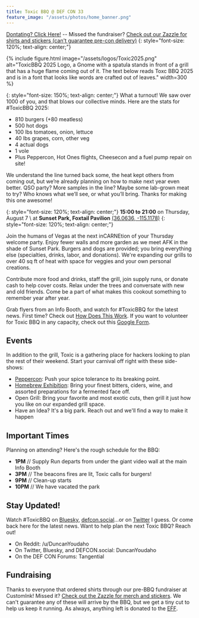 ```yaml
---
title: Toxic BBQ @ DEF CON 33
feature_image: "/assets/photos/home_banner.png"
---
```

[Dontating? Click Here!](https://donate.toxicbbq.org) -- Missed the fundraiser? [Check out our Zazzle for shirts and stickers (can't guarantee pre-con delivery)](https://www.zazzle.com/store/toxic_bbq)
{: style="font-size: 120%; text-align: center;"}

{% include figure.html image="/assets/logos/Toxic2025.png" alt="ToxicBBQ 2025 Logo, a Gnome with a spatula stands in front of a grill that has a huge flame coming out of it. The text below reads Toxc BBQ 2025 and is in a font that looks like words are crafted out of leaves." width=300 %}

{: style="font-size: 150%; text-align: center;"}
What a turnout! We saw over 1000 of you, and that blows our collective minds. Here are the stats for #ToxicBBQ 2025:

- 810 burgers (+80 meatless)
- 500 hot dogs
- 100 lbs tomatoes, onion, lettuce
- 40 lbs grapes, corn, other veg
- 4 actual dogs
- 1 vole
- Plus Peppercon, Hot Ones flights, Cheesecon and a fuel pump repair on site!

We understand the line turned back some, the heat kept others from coming out, but we’re already planning on how to make next year even better. QSO party? More samples in the line? Maybe some lab-grown meat to try? Who knows what we’ll see, or what you’ll bring. Thanks for making this one awesome!

{: style="font-size: 120%; text-align: center;"}
**15:00 to 21:00** on Thursday, August 7 \\
at **Sunset Park, Foxtail Pavilion** [(36.0636, -115.1178)](https://www.google.com/maps/place/36.0636,-115.1178)
{: style="font-size: 120%; text-align: center;"}

Join the humans of Vegas at the next inCARNEtion of your Thursday welcome party.  Enjoy fewer walls and more garden as we meet AFK in the shade of Sunset Park. Burgers and dogs are provided; you bring everything else (specialties, drinks, labor, and donations). We're expanding our grills to over 40 sq ft of heat with space for veggies and your own personal creations.

Contribute more food and drinks, staff the grill, join supply runs, or donate cash to help cover costs. Relax under the trees and conversate with new and old friends. Come be a part of what makes this cookout something to remember year after year.

Grab flyers from an Info Booth, and watch for #ToxicBBQ for the latest news. First time? Check out [How Does This Work](/volunteering). If you want to volunteer for Toxic BBQ in any capacity, check out this [Google Form](https://forms.gle/H4QMN56wChZwmQNQA).

## Events
In addition to the grill, Toxic is a gathering place for hackers looking to plan the rest of their weekend. Start your carnival off right with these side-shows:

- [Peppercon](https://discord.gg/URRBHAH): Push your spice tolerance to its breaking point. 
- [Homebrew Exhibition](/homebrew): Bring your finest bitters, ciders, wine, and assorted preparations for a fermented face off.
- Open Grill: Bring your favorite and most exotic cuts, then grill it just how you like on our expanded grill space.
- Have an Idea? It's a big park. Reach out and we'll find a way to make it happen

## Important Times
Planning on attending? Here's the rough schedule for the BBQ:
- **1PM** // Supply Run departs from under the giant video wall at the main Info Booth
- **3PM** // The beacons fires are lit, Toxic calls for burgers!
- **9PM** // Clean-up starts
- **10PM** // We have vacated the park

## Stay Updated!
Watch #ToxicBBQ on [Bluesky](https://bsky.app/search?q=%23toxicbbq), [defcon.social](https://defcon.social/)...or on [Twitter](https://www.twitter.com/search?q=%23ToxicBBQ) I guess. Or come back here for the latest news. Want to help plan the next Toxic BBQ? Reach out!
- On Reddit: /u/DuncanYoudaho
- On Twitter, Bluesky, and DEFCON.social: DuncanYoudaho
- On the DEF CON Forums: Tangential

## Fundraising
Thanks to everyone that ordered shirts through our pre-BBQ fundraiser at CustomInk! Missed it? [Check out the Zazzle for merch and stickers](https://www.zazzle.com/store/toxic_bbq). We can't guarantee any of these will arrive by the BBQ, but we get a tiny cut to help us keep it running. As always, anything left is donated to the [EFF](https://www.eff.org).
